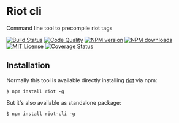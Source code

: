 # Riot cli

Command line tool to precompile riot tags

[![Build Status][travis-image]][travis-url]
[![Code Quality][codeclimate-image]][codeclimate-url]
[![NPM version][npm-version-image]][npm-url]
[![NPM downloads][npm-downloads-image]][npm-url]
[![MIT License][license-image]][license-url]
[![Coverage Status][coverage-image]][coverage-url]

## Installation

Normally this tool is available directly installing [riot](https://github.com/riot/riot) via npm:

`$ npm install riot -g`

But it's also available as standalone package:

`$ npm install riot-cli -g`

[travis-image]:https://img.shields.io/travis/riot/cli.svg?style=flat-square
[travis-url]:https://travis-ci.org/riot/cli

[license-image]:http://img.shields.io/badge/license-MIT-000000.svg?style=flat-square
[license-url]:LICENSE.txt

[npm-version-image]:http://img.shields.io/npm/v/riot-cli.svg?style=flat-square
[npm-downloads-image]:http://img.shields.io/npm/dm/riot-cli.svg?style=flat-square
[npm-url]:https://npmjs.org/package/riot-cli

[coverage-image]:https://img.shields.io/coveralls/riot/cli/master.svg?style=flat-square
[coverage-url]:https://coveralls.io/r/riot/cli/?branch=master

[codeclimate-image]:https://img.shields.io/codeclimate/github/riot/cli.svg?style=flat-square
[codeclimate-url]:https://codeclimate.com/github/riot/cli
